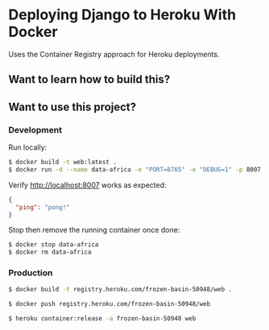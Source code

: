 # Deploying Django to Heroku With Docker

Uses the Container Registry approach for Heroku deployments.

## Want to learn how to build this?



## Want to use this project?

### Development

Run locally:

```sh
$ docker build -t web:latest .
$ docker run -d --name data-africa -e "PORT=8765" -e "DEBUG=1" -p 8007:8765 web:latest
```

Verify [http://localhost:8007](http://localhost:8007) works as expected:

```json
{
  "ping": "pong!"
}
```

Stop then remove the running container once done:

```sh
$ docker stop data-africa
$ docker rm data-africa
```

### Production

```sh
$ docker build -t registry.heroku.com/frozen-basin-50948/web .

$ docker push registry.heroku.com/frozen-basin-50948/web

$ heroku container:release -a frozen-basin-50948 web
```
